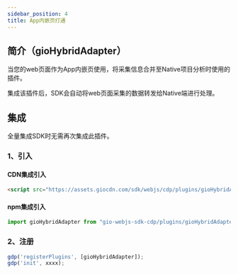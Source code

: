 ```yaml
---
sidebar_position: 4
title: App内嵌页打通
---
```


## 简介（gioHybridAdapter）

当您的web页面作为App内嵌页使用，将采集信息合并至Native项目分析时使用的插件。

集成该插件后，SDK会自动将web页面采集的数据转发给Native端进行处理。

## 集成

全量集成SDK时无需再次集成此插件。

### 1、引入

#### CDN集成引入

```html
<script src="https://assets.giocdn.com/sdk/webjs/cdp/plugins/gioHybridAdapter.js"></script>
```

#### npm集成引入

```js
import gioHybridAdapter from "gio-webjs-sdk-cdp/plugins/gioHybridAdapter"
```

### 2、注册

```js
gdp('registerPlugins', [gioHybridAdapter]);
gdp('init', xxxx);
```
